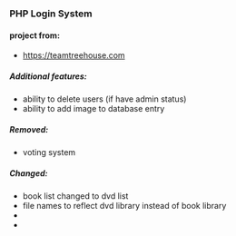 ### PHP Login System

#### project from:
* https://teamtreehouse.com

##### Additional features:
* ability to delete users (if have admin status)
* ability to add image to database entry

##### Removed:
* voting system

##### Changed:
* book list changed to dvd list
* file names to reflect dvd library instead of book library
* 
*
